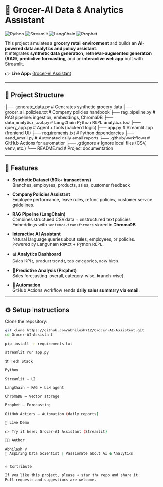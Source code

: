 # 🛒 Grocer-AI Data & Analytics Assistant  

![Python](https://img.shields.io/badge/Python-3.10+-blue?logo=python)
![Streamlit](https://img.shields.io/badge/Streamlit-App-red?logo=streamlit)
![LangChain](https://img.shields.io/badge/LangChain-AI-orange?logo=ai)
![Prophet](https://img.shields.io/badge/Forecasting-Prophet-green)

This project simulates a **grocery retail environment** and builds an **AI-powered data analytics and policy assistant**.  
It integrates **synthetic data generation**, **retrieval-augmented generation (RAG)**, **predictive forecasting**, and an **interactive web app** built with Streamlit.  

👉 **Live App:** [Grocer-AI Assistant](https://grocer-ai-assistant-qzcyuuprgu9pplownbsnsm.streamlit.app)  

---

## 📂 Project Structure
├── generate_data.py # Generates synthetic grocery data
├── grocer_ai_policies.txt # Company policies handbook
├── rag_pipeline.py # RAG pipeline: ingestion, embeddings, ChromaDB
├── data_analytics_tool.py # LangChain Python REPL analytics tool
├── query_app.py # Agent + tools (backend logic)
├── app.py # Streamlit app (frontend UI)
├── requirements.txt # Python dependencies
├── send_email.py # Automated daily email reports
├── .github/workflows # GitHub Actions for automation
├── .gitignore # Ignore local files (CSV, venv, etc.)
└── README.md # Project documentation

---

## 🚀 Features
- **Synthetic Dataset (50k+ transactions)**  
  Branches, employees, products, sales, customer feedback.  

- **Company Policies Assistant**  
  Employee performance, leave rules, refund policies, customer service guidelines.  

- **RAG Pipeline (LangChain)**  
  Combines structured CSV data + unstructured text policies.  
  Embeddings with `sentence-transformers` stored in **ChromaDB**.  

- **Interactive AI Assistant**  
  Natural language queries about sales, employees, or policies.  
  Powered by LangChain ReAct + Python REPL.  

- **📊 Analytics Dashboard**  
  Sales KPIs, product trends, top categories, new hires.  

- **🔮 Predictive Analysis (Prophet)**  
  Sales forecasting (overall, category-wise, branch-wise).  

- **📧 Automation**  
  GitHub Actions workflow sends **daily sales summary via email**.  

---

## ⚙️ Setup Instructions
Clone the repository:
```bash
git clone https://github.com/abhilash712/Grocer-AI-Assistant.git
cd Grocer-AI-Assistant

pip install -r requirements.txt

streamlit run app.py

🛠 Tech Stack

Python

Streamlit – UI

LangChain – RAG + LLM agent

ChromaDB – Vector storage

Prophet – Forecasting

GitHub Actions – Automation (daily reports)

🚀 Live Demo

👉 Try it here: Grocer-AI Assistant (Streamlit)

👨‍💻 Author

Abhilash V
📍 Aspiring Data Scientist | Passionate about AI & Analytics


⭐ Contribute

If you like this project, please ⭐ star the repo and share it!
Pull requests and suggestions are welcome.
